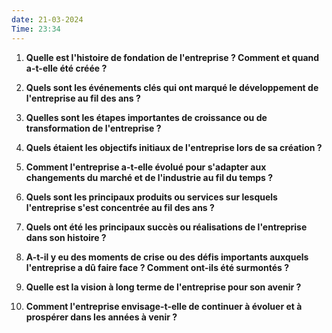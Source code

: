 ```yaml
---
date: 21-03-2024
Time: 23:34
---
```

1. **Quelle est l'histoire de fondation de l'entreprise ? Comment et quand a-t-elle été créée ?**

3. **Quels sont les événements clés qui ont marqué le développement de l'entreprise au fil des ans ?**

5. **Quelles sont les étapes importantes de croissance ou de transformation de l'entreprise ?**

7. **Quels étaient les objectifs initiaux de l'entreprise lors de sa création ?**

9. **Comment l'entreprise a-t-elle évolué pour s'adapter aux changements du marché et de l'industrie au fil du temps ?**

11. **Quels sont les principaux produits ou services sur lesquels l'entreprise s'est concentrée au fil des ans ?**

13. **Quels ont été les principaux succès ou réalisations de l'entreprise dans son histoire ?**

15. **A-t-il y eu des moments de crise ou des défis importants auxquels l'entreprise a dû faire face ? Comment ont-ils été surmontés ?**

17. **Quelle est la vision à long terme de l'entreprise pour son avenir ?**

19. **Comment l'entreprise envisage-t-elle de continuer à évoluer et à prospérer dans les années à venir ?**